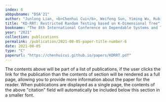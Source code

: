 ```yaml
---
index: 6
abbpubname: "DSA'21"
author: "Junlong Lian, <b>Chenhui Cui</b>, Weifeng Sun, Yiming Wu, Rubing Huang"
title: "KD-RRT: Restricted Random Testing based on K-Dimensional Tree"
bookname: "The 8th International Conference on Dependable Systems and Their Applications (DSA, EI)"
year: "2021"
collection: publications
permalink: /publication/2021-08-05-paper-title-number-6
date: 2021-08-05
type: "C"
paperurl: "https://chenhuicui.github.io/papers/KDRRT.pdf"
---
```


The contents above will be part of a list of publications, if the user clicks the link for the publication than the contents of section will be rendered as a full page, allowing you to provide more information about the paper for the reader. When publications are displayed as a single page, the contents of the above "citation" field will automatically be included below this section in a smaller font.
